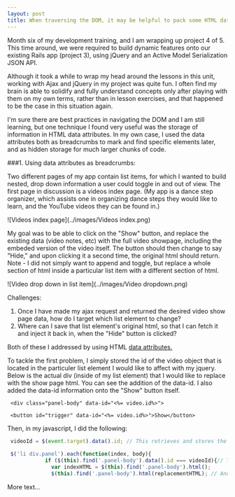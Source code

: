 ```yaml
---
layout: post
title: When traversing the DOM, it may be helpful to pack some HTML data attributes.
---
```


Month six of my development training, and I am wrapping up project 4 of 5.  This time around, we were required to build dynamic features onto our existing Rails app (project 3), using jQuery and an Active Model Serialization JSON API.  

Although it took a while to wrap my head around the lessons in this unit, working with Ajax and jQuery in my project was quite fun.  I often find my brain is able to solidify and fully understand concepts only after playing with them on my own terms, rather than in lesson exercises, and that happened to be the case in this situation again.  

I'm sure there are best practices in navigating the DOM and I am still learning, but one technique I found very useful was the storage of information in HTML data attributes.  In my own case, I used the data attributes both as breadcrumbs to mark and find specific elements later, and as hidden storage for much larger chunks of code.

###1. Using data attributes as breadcrumbs:

Two different pages of my app contain list items, for which I wanted to build nested, drop down information a user could toggle in and out of view.  The first page in discussion is a videos index page.  (My app is a dance step organizer, which assists one in organizing dance steps they would like to learn, and the YouTube videos they can be found in.)


![Videos index page](../images/Videos index.png)

My goal was to be able to click on the "Show" button, and replace the existing data (video notes, etc) with the full video showpage, including the embeded version of the video itself.  The button should then change to say "Hide," and upon clicking it a second time, the original html should return.  Note - I did not simply want to append and toggle, but replace a whole section of html inside a particular list item with a different section of html.  

![Video drop down in list item](../images/Video dropdown.png)

Challenges:

1. Once I have made my ajax request and returned the desired video show page data, how do I target which list element to change? 
2. Where can I save that list element's original html, so that I can fetch it and inject it back in, when the "Hide" button is clicked?

Both of these I addressed by using HTML [data attributes.](http://www.w3schools.com/tags/att_global_data.asp)  

To tackle the first problem, I simply stored the id of the video object that is located in the particuler list element I would like to affect with my jquery.  Below is the actual div (inside of my list element) that I would like to replace with the show page html.  You can see the addition of the data-id.  I also added the data-id information onto the "Show" button itself.

` <div class="panel-body" data-id="<%= video.id%>">`

` <button id="trigger" data-id="<%= video.id%>">Show</button>`

Then, in my javascript, I did the following:

```javascript
 videoId = $(event.target).data().id; // This retrieves and stores the video id from the button element
 
 $('li div.panel').each(function(index, body){
            if ($(this).find('.panel-body').data().id === videoId){// This finds the panel body that is in the same <li> as the button that was clicked.
              var indexHTML = $(this).find('.panel-body').html();
              $(this).find('.panel-body').html(replacementHTML); // And replace that html with my show page html
```
 
 More text...






